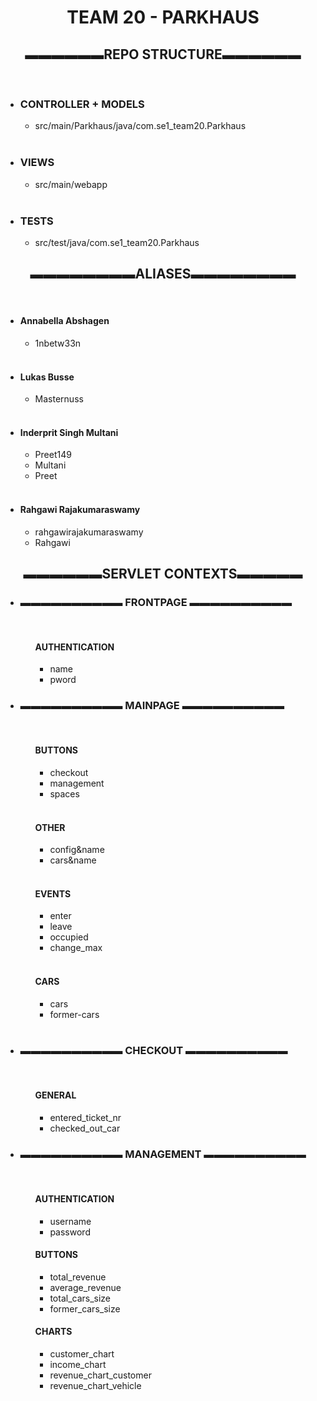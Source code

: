 <html>
    <head>
        <title>TEAM20 - PARKHAUS</title>
        <h1><center>TEAM 20 - PARKHAUS</center></h1>
    </head>
    <body>
        <h2><center>▬▬▬▬▬▬REPO STRUCTURE▬▬▬▬▬▬</center></h2>
        <br>
        <ul>
                <li>
                    <h3>CONTROLLER + MODELS</h3>
                        <ul>
                                <li>src/main/Parkhaus/java/com.se1_team20.Parkhaus</li>
                        </ul>
                </li>
                <br>
                <li>
                    <h3>VIEWS</h3>
                        <ul>
                                <li>src/main/webapp</li>
                        </ul>
                </li>
                <br>
                <li>
                    <h3>TESTS</h3>   
                        <ul>
                            <li>src/test/java/com.se1_team20.Parkhaus</li>
                        </ul>
                </li>
        </ul>
        <h2><center>▬▬▬▬▬▬▬▬ALIASES▬▬▬▬▬▬▬▬</center></h2>
        <br>
        <ul>
            <li>
                <h4>Annabella Abshagen</h4>
                    <ul>
                        <li>1nbetw33n</li>
                    </ul>
            </li>
            <br>
            <li>
                <h4>Lukas Busse</h4>
                    <ul>
                        <li>Masternuss</li>
                    </ul>
            </li>
            <br>
            <li>
                <h4>Inderprit Singh Multani</h4>
                    <ul>
                        <li>Preet149</li>
                        <li>Multani</li>
                        <li>Preet</li>
                    </ul>
            </li>
            <br>
            <li>
                <h4>Rahgawi Rajakumaraswamy</h4>
                    <ul>
                        <li>rahgawirajakumaraswamy</li>
                        <li>Rahgawi</li>
                    </ul>
            </li>
        </ul>
        <h2><center>▬▬▬▬▬▬SERVLET CONTEXTS▬▬▬▬▬</center></h2>
            <ul>
                <li>
                    <h3>▬▬▬▬▬▬▬▬▬▬ FRONTPAGE ▬▬▬▬▬▬▬▬▬▬</h3>
                        <br>
                        <ul>
                            <h4>AUTHENTICATION</h4>
                                <ul>
                                    <li>name</li>
                                    <li>pword</li>
                                </ul>
                        </ul>
                </li>
                <li>
                    <h3>▬▬▬▬▬▬▬▬▬▬ MAINPAGE ▬▬▬▬▬▬▬▬▬▬</h3>
                        <br>
                        <ul>
                            <h4>BUTTONS</h4>
                                <ul>
                                    <li>checkout</li>
                                    <li>management</li> 
                                    <li>spaces</li> 
                                </ul>
                                <br>
                            <h4>OTHER</h4>
                                <ul>
                                    <li>config&name</li>
                                    <li>cars&name</li>
                                </ul>
                                <br>
                                <h4>EVENTS</h4>
                                <ul>
                                    <li>enter</li>
                                    <li>leave</li>
                                    <li>occupied</li>
                                    <li>change_max</li>
                                </ul>
                                <br>
                                <h4>CARS</h4>
                                <ul>
                                    <li>cars</li>
                                    <li>former-cars</li>
                                </ul>
                                <br>
                    </ul>
            </li>
            <li>
                <h3>▬▬▬▬▬▬▬▬▬▬ CHECKOUT ▬▬▬▬▬▬▬▬▬▬</h3>
                    <br>
                    <ul>
                        <h4>GENERAL</h4>
                            <ul>
                                <li>entered_ticket_nr</li>
                                <li>checked_out_car</li>
                            </ul>
                    </ul>
            </li>
            <li>
                <h3>▬▬▬▬▬▬▬▬▬▬ MANAGEMENT ▬▬▬▬▬▬▬▬▬▬</h3>
                    <bR>
                    <ul>
                        <h4>AUTHENTICATION</h4>
                            <ul>
                                <li>username</li>
                                <li>password</li>
                            </ul>
                        <h4>BUTTONS</h4>
                            <ul>
                                <li>total_revenue</li>
                                <li>average_revenue</li>
                                <li>total_cars_size</li>
                                <li>former_cars_size</li>
                            </ul>
                        <h4>CHARTS</h4>
                            <ul>
                                <li>customer_chart</li>
                                <li>income_chart</li>
                                <li>revenue_chart_customer</li>
                                <li>revenue_chart_vehicle</li>
                            </ul>
                    </ul>
            </li>
        </ul>
  </body>
</html>
    
 
